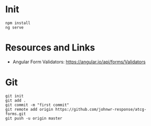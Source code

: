 # Init
```
npm install
ng serve
```
# Resources and Links
- Angular Form Validators: https://angular.io/api/forms/Validators

# Git
```
git init
git add .
git commit -m "first commit"
git remote add origin https://github.com/johnwr-response/atcg-forms.git
git push -u origin master
```
